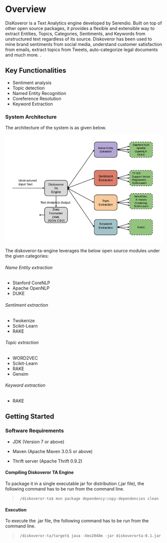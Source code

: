 # **Overview**

DisKoveror is a Text Analytics engine developed by Serendio. Built on top of other open source packages, it provides a flexible and extensible way to extract Entities, Topics, Categories, Sentiments, and Keywords from unstructured text regardless of its source. Diskoveror has been used to mine brand sentiments from social media, understand customer satisfaction from emails,  extract topics from Tweets, auto-categorize legal documents and much more. .  

## **Key Functionalities**

  *  Sentiment analysis
  *  Topic detection
  *  Named Entity Recognition
  *  Coreference Resolution
  *  Keyword Extraction
    
### System Architecture

The architecture of the system is as given below.

![System Architecture](/Diskoveror_architecture.png "System Architechture")


The diskoveror-ta-engine leverages the below open source modules under the given categories:

###### Name Entity extraction
* Stanford CoreNLP
* Apache OpenNLP
* DUKE

###### Sentiment extraction
* Twokenize
* Scikit-Learn
* RAKE
 
###### Topic extraction
* WORD2VEC
* Scikit-Learn
* RAKE
* Gensim

###### Keyword extraction
* RAKE

## **Getting Started**

### **Software Requirements**

 * JDK (Version 7 or above)
      
 * Maven (Apache Maven 3.0.5 or above)
      
 * Thrift server (Apache Thrift 0.9.2)

#### **Compiling Diskoveror TA Engine**
To package it in a single executable jar for distribution (.jar file), the following command has to be run from the command line.
>      /diskoveror-ta$ mvn package dependency:copy-dependencies clean

#### **Execution**
To execute the .jar file, the following command has to be run from the command line.
>      /diskoveror-ta/target$ java -Xmx2048m -jar diskoverorta-0.1.jar

